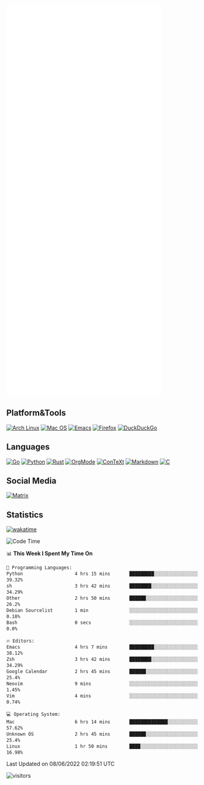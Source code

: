 ![Metrics](https://github.com/SteamedFish/SteamedFish/blob/master/github-metrics.svg)

## Platform&Tools

[![Arch Linux](https://img.shields.io/badge/ArchLinux-1793D1?logo=arch-linux&logoColor=fff&style=flat-square)](https://archlinux.org/)
[![Mac OS](https://img.shields.io/badge/MacOS-000000?style=flat-square&logo=macos&logoColor=F0F0F0)](https://www.apple.com/macos/)
[![Emacs](https://img.shields.io/badge/Emacs-%237F5AB6.svg?&style=flat-square&logo=gnu-emacs&logoColor=white)](https://www.gnu.org/software/emacs/)
[![Firefox](https://img.shields.io/badge/Firefox-FF7139?style=flat-square&logo=Firefox-Browser&logoColor=white)](https://firefox.com/)
[![DuckDuckGo](https://img.shields.io/badge/DuckDuckGo-DE5833?style=flat-square&logo=DuckDuckGo&logoColor=white)](https://duckduckgo.com/)

## Languages

[![Go](https://img.shields.io/badge/Golang-%2300ADD8.svg?style=flat-square&logo=go&logoColor=white)](https://golang.org/)
[![Python](https://img.shields.io/badge/Python-3670A0?style=flat-square&logo=python&logoColor=ffdd54)](https://www.python.org/)
[![Rust](https://img.shields.io/badge/Rust-%23000000.svg?style=flat-square&logo=rust&logoColor=white)](https://www.rust-lang.org/)
[![OrgMode](https://img.shields.io/badge/OrgMode-%23000000.svg?style=flat-square&logo=org&logoColor=white)](https://orgmode.org/)
[![ConTeXt](https://img.shields.io/badge/ConTeXt-%23008080.svg?style=flat-square&logo=latex&logoColor=white)](https://contextgarden.net/)
[![Markdown](https://img.shields.io/badge/MarkDown-%23000000.svg?style=flat-square&logo=markdown&logoColor=white)](https://daringfireball.net/projects/markdown/)
[![C](https://img.shields.io/badge/C-%2300599C.svg?style=flat-square&logo=c&logoColor=white)](https://www.iso.org/standard/74528.html)

## Social Media

[![Matrix](https://img.shields.io/badge/SteamedFish-2CA5E0?style=social&logo=matrix&logoColor=black)](https://matrix.to/#/@i:steamedfish.org)

## Statistics
[![wakatime](https://wakatime.com/badge/user/168280d6-fcf2-4b4f-ad3a-dc4612f35b38.svg)](https://wakatime.com/@168280d6-fcf2-4b4f-ad3a-dc4612f35b38)

<!--START_SECTION:waka-->
![Code Time](http://img.shields.io/badge/Code%20Time-1%2C847%20hrs%2023%20mins-blue)

📊 **This Week I Spent My Time On** 

```text
💬 Programming Languages: 
Python                   4 hrs 15 mins       █████████░░░░░░░░░░░░░░░░   39.32% 
sh                       3 hrs 42 mins       ████████░░░░░░░░░░░░░░░░░   34.29% 
Other                    2 hrs 50 mins       ██████░░░░░░░░░░░░░░░░░░░   26.2% 
Debian Sourcelist        1 min               ░░░░░░░░░░░░░░░░░░░░░░░░░   0.18% 
Bash                     0 secs              ░░░░░░░░░░░░░░░░░░░░░░░░░   0.0%

🔥 Editors: 
Emacs                    4 hrs 7 mins        █████████░░░░░░░░░░░░░░░░   38.12% 
Zsh                      3 hrs 42 mins       ████████░░░░░░░░░░░░░░░░░   34.29% 
Google Calendar          2 hrs 45 mins       ██████░░░░░░░░░░░░░░░░░░░   25.4% 
Neovim                   9 mins              ░░░░░░░░░░░░░░░░░░░░░░░░░   1.45% 
Vim                      4 mins              ░░░░░░░░░░░░░░░░░░░░░░░░░   0.74%

💻 Operating System: 
Mac                      6 hrs 14 mins       ██████████████░░░░░░░░░░░   57.62% 
Unknown OS               2 hrs 45 mins       ██████░░░░░░░░░░░░░░░░░░░   25.4% 
Linux                    1 hr 50 mins        ████░░░░░░░░░░░░░░░░░░░░░   16.98%

```


 Last Updated on 08/06/2022 02:19:51 UTC
<!--END_SECTION:waka-->

![visitors](https://visitor-badge.laobi.icu/badge?page_id=SteamedFish.SteamedFish)
